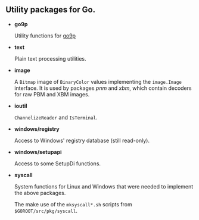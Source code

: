 ## Utility packages for Go.

*	__go9p__

	Utility functions for [go9p][]

*	__text__

	Plain text processing utilities.

*	__image__

	A `Bitmap` image of `BinaryColor` values implementing the
	`image.Image` interface. It is used by packages *pnm* and *xbm*,
	which contain decoders for raw PBM and XBM images.

*	__ioutil__

	`ChannelizeReader` and `IsTerminal`.

*	__windows/registry__

	Access to Windows' registry database (still read-only). 


*	__windows/setupapi__

	Access to some SetupDi functions. 

*	__syscall__

	System functions for Linux and Windows that were
	needed to implement the above packages.

	The make use of the `mksyscall*.sh` scripts from `$GOROOT/src/pkg/syscall`.

[9P]: http://plan9.bell-labs.com/sys/man/5/INDEX.html
[go9p]: http://code.google.com/p/go9p/
[hg-git]: http://hg-git.github.com/
[tokenize]: http://plan9.bell-labs.com/magic/man2html/2/getfields
